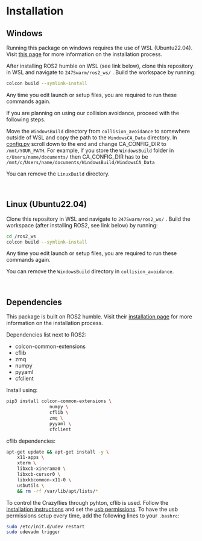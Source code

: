 # Installation

## Windows
Running this package on windows requires the use of WSL (Ubuntu22.04). Visit [this page](https://learn.microsoft.com/en-us/windows/wsl/install) for more information on the installation process.

After installing ROS2 humble on WSL (see link below), clone this repository in WSL and navigate to `247Swarm/ros2_ws/` . Build the workspace by running:
```bash
colcon build --symlink-install
```
Any time you edit launch or setup files, you are required to run these commands again.

If you are planning on using our collision avoidance, proceed with the following steps.

Move the `WindowsBuild` directory from `collision_avoidance` to somewhere outside of WSL and copy the path to the `WindowsCA_Data` directory. In [config.py](ros2_ws/src/swarm_operation/swarm_operation/config.py) scroll down to the end and change CA_CONFIG_DIR to `/mnt/YOUR_PATH`. For example, if you store the `WindowsBuild` folder in `c/Users/name/documents/` then CA_CONFIG_DIR has to be `/mnt/c/Users/name/documents/WindowsBuild/WindowsCA_Data`

You can remove the `LinuxBuild` directory.

&nbsp;

## Linux (Ubuntu22.04)
Clone this repository in WSL and navigate to `247Swarm/ros2_ws/` . Build the workspace (after installing ROS2, see link below) by running:
```bash
cd /ros2_ws
colcon build --symlink-install
```
Any time you edit launch or setup files, you are required to run these commands again.

You can remove the `WindowsBuild` directory in `collision_avoidance`.

&nbsp;

## Dependencies

This package is built on ROS2 humble. Visit their [installation page](https://docs.ros.org/en/humble/) for more information on the installation process.

Dependencies list next to ROS2:
- colcon-common-extensions
- cflib 
- zmq 
- numpy 
- pyyaml
- cfclient

Install using:
```bash
pip3 install colcon-common-extensions \
                numpy \
                cflib \
                zmq \
                pyyaml \
                cfclient
```

cflib dependencies:
```bash
apt-get update && apt-get install -y \
    x11-apps \
    xterm \
    libxcb-xinerama0 \
    libxcb-cursor0 \
    libxkbcommon-x11-0 \
    usbutils \
    && rm -rf /var/lib/apt/lists/*
```

To control the Crazyflies through pyhton, cflib is used. Follow the [installation instructions](https://www.bitcraze.io/documentation/repository/crazyflie-lib-python/master/installation/install/) and set the [usb permissions](https://www.bitcraze.io/documentation/repository/crazyflie-lib-python/master/installation/usb_permissions/). To have the usb permissions setup every time, add the following lines to your `.bashrc`:
```bash
sudo /etc/init.d/udev restart
sudo udevadm trigger
```